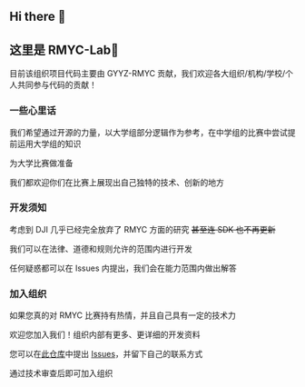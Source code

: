 ## Hi there 👋

## 这里是 RMYC-Lab👋

目前该组织项目代码主要由 GYYZ-RMYC 贡献，我们欢迎各大组织/机构/学校/个人共同参与代码的贡献！

### 一些心里话

我们希望通过开源的力量，以大学组部分逻辑作为参考，在中学组的比赛中尝试提前运用大学组的知识

为大学比赛做准备

我们都欢迎你们在比赛上展现出自己独特的技术、创新的地方

### 开发须知

考虑到 DJI 几乎已经完全放弃了 RMYC 方面的研究 ~~甚至连 SDK 也不再更新~~

我们可以在法律、道德和规则允许的范围内进行开发

任何疑惑都可以在 Issues 内提出，我们会在能力范围内做出解答

### 加入组织

如果您真的对 RMYC 比赛持有热情，并且自己具有一定的技术力

欢迎您加入我们！组织内部有更多、更详细的开发资料

您可以在[此仓库](https://github.com/RMYC-Lab/join-us)中提出 [Issues](https://github.com/RMYC-Lab/join-us/issues)，并留下自己的联系方式

通过技术审查后即可加入组织
